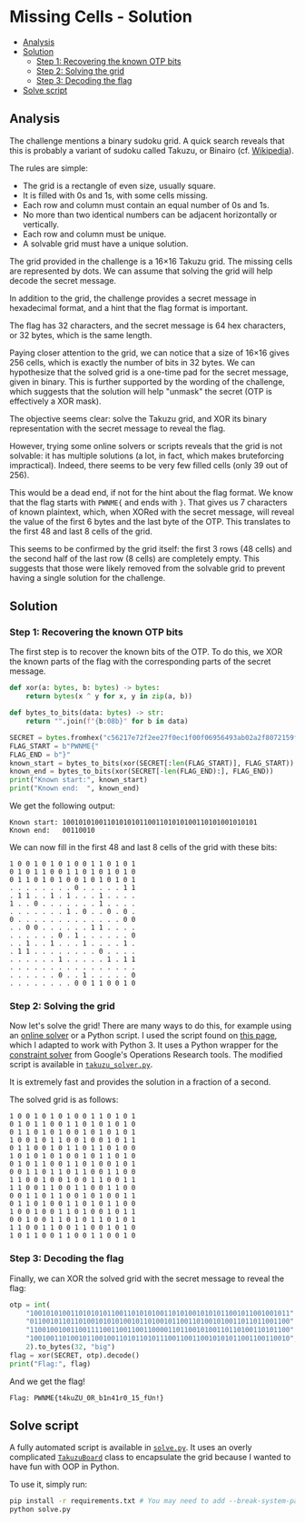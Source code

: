 # Missing Cells - Solution <!-- omit from toc -->

- [Analysis](#analysis)
- [Solution](#solution)
  - [Step 1: Recovering the known OTP bits](#step-1-recovering-the-known-otp-bits)
  - [Step 2: Solving the grid](#step-2-solving-the-grid)
  - [Step 3: Decoding the flag](#step-3-decoding-the-flag)
- [Solve script](#solve-script)

## Analysis

The challenge mentions a binary sudoku grid. A quick search reveals that this is probably a variant of sudoku called Takuzu, or Binairo (cf. [Wikipedia](https://en.wikipedia.org/wiki/Takuzu)).

The rules are simple:

- The grid is a rectangle of even size, usually square.
- It is filled with 0s and 1s, with some cells missing.
- Each row and column must contain an equal number of 0s and 1s.
- No more than two identical numbers can be adjacent horizontally or vertically.
- Each row and column must be unique.
- A solvable grid must have a unique solution.

The grid provided in the challenge is a 16×16 Takuzu grid. The missing cells are represented by dots. We can assume that solving the grid will help decode the secret message.

In addition to the grid, the challenge provides a secret message in hexadecimal format, and a hint that the flag format is important.

The flag has 32 characters, and the secret message is 64 hex characters, or 32 bytes, which is the same length.

Paying closer attention to the grid, we can notice that a size of 16×16 gives 256 cells, which is exactly the number of bits in 32 bytes. We can hypothesize that the solved grid is a one-time pad for the secret message, given in binary. This is further supported by the wording of the challenge, which suggests that the solution will help "unmask" the secret (OTP is effectively a XOR mask).

The objective seems clear: solve the Takuzu grid, and XOR its binary representation with the secret message to reveal the flag.

However, trying some online solvers or scripts reveals that the grid is not solvable: it has multiple solutions (a lot, in fact, which makes bruteforcing impractical). Indeed, there seems to be very few filled cells (only 39 out of 256).

This would be a dead end, if not for the hint about the flag format. We know that the flag starts with `PWNME{` and ends with `}`. That gives us 7 characters of known plaintext, which, when XORed with the secret message, will reveal the value of the first 6 bytes and the last byte of the OTP. This translates to the first 48 and last 8 cells of the grid.

This seems to be confirmed by the grid itself: the first 3 rows (48 cells) and the second half of the last row (8 cells) are completely empty. This suggests that those were likely removed from the solvable grid to prevent having a single solution for the challenge.

## Solution

### Step 1: Recovering the known OTP bits

The first step is to recover the known bits of the OTP. To do this, we XOR the known parts of the flag with the corresponding parts of the secret message.

```python
def xor(a: bytes, b: bytes) -> bytes:
    return bytes(x ^ y for x, y in zip(a, b))

def bytes_to_bits(data: bytes) -> str:
    return "".join(f"{b:08b}" for b in data)

SECRET = bytes.fromhex("c56217e72f2ee27f0ec1f00f06956493ab02a2f8072159f3a27e79d399a4924f")
FLAG_START = b"PWNME{"
FLAG_END = b"}"
known_start = bytes_to_bits(xor(SECRET[:len(FLAG_START)], FLAG_START))
known_end = bytes_to_bits(xor(SECRET[-len(FLAG_END):], FLAG_END))
print("Known start:", known_start)
print("Known end:  ", known_end)
```

We get the following output:

```text
Known start: 100101010011010101011001101010100110101001010101
Known end:   00110010
```

We can now fill in the first 48 and last 8 cells of the grid with these bits:

```text
1 0 0 1 0 1 0 1 0 0 1 1 0 1 0 1
0 1 0 1 1 0 0 1 1 0 1 0 1 0 1 0
0 1 1 0 1 0 1 0 0 1 0 1 0 1 0 1
. . . . . . . . 0 . . . . . 1 1
. 1 1 . . 1 . 1 . . . 1 . . . .
1 . . 0 . . . . . . . 1 . . . .
. . . . . . . 1 . 0 . . 0 . 0 .
0 . . . . . . . . . . . . . 0 0
. . 0 0 . . . . . . 1 1 . . . .
. . . . . . 0 . 1 . . . . . . 0
. . 1 . . 1 . . . 1 . . . . 1 .
. 1 1 . . . . . . . . 0 . . . .
. . . . . . 1 . . . . . 1 . 1 1
. . . . . . . . . . . . . . . .
. . . . . . 0 . . 1 . . . . . 0
. . . . . . . . 0 0 1 1 0 0 1 0
```

### Step 2: Solving the grid

Now let's solve the grid! There are many ways to do this, for example using an [online solver](https://binarypuzzle.nl/) or a Python script. I used the script found on [this page](https://code.activestate.com/recipes/578414-takuzu-solver/), which I adapted to work with Python 3. It uses a Python wrapper for the [constraint solver](https://developers.google.com/optimization/reference/constraint_solver/constraint_solver) from Google's Operations Research tools. The modified script is available in [`takuzu_solver.py`](./takuzu_solver.py).

It is extremely fast and provides the solution in a fraction of a second.

The solved grid is as follows:

```text
1 0 0 1 0 1 0 1 0 0 1 1 0 1 0 1
0 1 0 1 1 0 0 1 1 0 1 0 1 0 1 0
0 1 1 0 1 0 1 0 0 1 0 1 0 1 0 1
1 0 0 1 0 1 1 0 0 1 0 0 1 0 1 1
0 1 1 0 0 1 0 1 1 0 1 1 0 1 0 0
1 0 1 0 1 0 1 0 0 1 0 1 1 0 1 0
0 1 0 1 1 0 0 1 1 0 1 0 0 1 0 1
0 0 1 1 0 1 1 0 1 1 0 0 1 1 0 0
1 1 0 0 1 0 0 1 0 0 1 1 0 0 1 1
1 1 0 0 1 1 0 0 1 1 0 0 1 1 0 0
0 0 1 1 0 1 1 0 0 1 0 1 0 0 1 1
0 1 1 0 1 0 0 1 1 0 1 0 1 1 0 0
1 0 0 1 0 0 1 1 0 1 0 0 1 0 1 1
0 0 1 0 0 1 1 0 1 0 1 1 0 1 0 1
1 1 0 0 1 1 0 0 1 1 0 0 1 0 1 0
1 0 1 1 0 0 1 1 0 0 1 1 0 0 1 0
```

### Step 3: Decoding the flag

Finally, we can XOR the solved grid with the secret message to reveal the flag:

```python
otp = int(
    "1001010100110101010110011010101001101010010101011001011001001011"
    "0110010110110100101010100101101001011001101001010011011011001100"
    "1100100100110011110011001100110000110110010100110110100110101100"
    "1001001101001011001001101011010111001100110010101011001100110010",
    2).to_bytes(32, "big")
flag = xor(SECRET, otp).decode()
print("Flag:", flag)
```

And we get the flag!

```text
Flag: PWNME{t4kuZU_0R_b1n41r0_15_fUn!}
```

## Solve script

A fully automated script is available in [`solve.py`](./solve.py). It uses an overly complicated [`TakuzuBoard`](./takuzu_utils.py#L15) class to encapsulate the grid because I wanted to have fun with OOP in Python.

To use it, simply run:

```sh
pip install -r requirements.txt # You may need to add --break-system-packages for some systems
python solve.py
```
